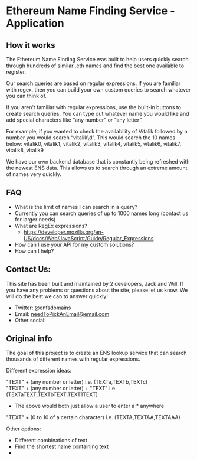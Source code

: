 # Ethereum Name Finding Service - Application

## How it works

The Ethereum Name Finding Service was built to help users quickly search through hundreds of similar .eth names and find the best one available to register.

Our search queries are based on regular expressions. If you are familiar with regex, then you can build your own custom queries to search whatever you can think of.

If you aren’t familiar with regular expressions, use the built-in buttons to create search queries. You can type out whatever name you would like and add special characters like “any number” or “any letter”. 

For example, if you wanted to check the availability of Vitalik followed by a number you would search “vitalik\d”. This would search the 10 names below:
vitalik0, vitalik1, vitalik2, vitalik3, vitalik4, vitalik5, vitalik6, vitalik7, vitalik8, vitalik9

We have our own backend database that is constantly being refreshed with the newest ENS data. This allows us to search through an extreme amount of names very quickly.

## FAQ
- What is the limit of names I can search in a query?
- Currently you can search queries of up to 1000 names long (contact us for larger needs)
- What are RegEx expressions?
  - https://developer.mozilla.org/en-US/docs/Web/JavaScript/Guide/Regular_Expressions
- How can I use your API for my custom solutions?
- How can I help?



## Contact Us:

This site has been built and maintained by 2 developers, Jack and Will. If you have any problems or questions about the site, please let us know. We will do the best we can to answer quickly!

- Twitter: @enfsdomains
- Email: needToPickAnEmail@email.com
- Other social: 


## Original info

The goal of this project is to create an ENS lookup service that can search thousands of different names with regular expressions.

Different expression ideas:

"TEXT" + (any number or letter) i.e. (TEXTa,TEXTb,TEXTc)<br>
"TEXT" + (any number or letter) + "TEXT" i.e. (TEXTaTEXT,TEXTbTEXT,TEXT1TEXT) <br>
- The above would both just allow a user to enter a * anywhere <br>

"TEXT" + (0 to 10 of a certain character) i.e. (TEXTA,TEXTAA,TEXTAAA) <br>

Other options:

- Different combinations of text
- Find the shortest name containing text
- 
